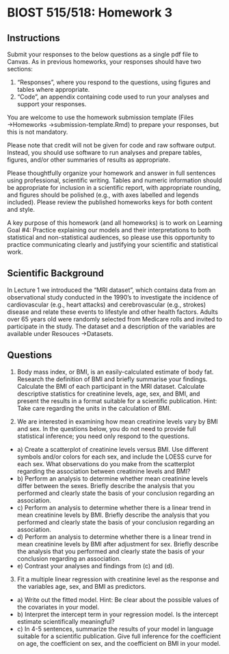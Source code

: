 # BIOST 515/518: Homework 3

## Instructions

Submit your responses to the below questions as a single pdf file to Canvas. As in previous homeworks, your
responses should have two sections:

1. “Responses”, where you respond to the questions, using figures and tables where appropriate.
2. “Code”, an appendix containing code used to run your analyses and support your responses.

You are welcome to use the homework submission template (Files →Homeworks →submission-template.Rmd)
to prepare your responses, but this is not mandatory.

Please note that credit will not be given for code and raw software output. Instead, you should use software
to run analyses and prepare tables, figures, and/or other summaries of results as appropriate.

Please thoughtfully organize your homework and answer in full sentences using professional, scientific writing.
Tables and numeric information should be appropriate for inclusion in a scientific report, with appropriate
rounding, and figures should be polished (e.g., with axes labelled and legends included). Please review the
published homeworks keys for both content and style.

A key purpose of this homework (and all homeworks) is to work on Learning Goal #4: Practice explaining our
models and their interpretations to both statistical and non-statistical audiences, so please use this opportunity
to practice communicating clearly and justifying your scientific and statistical work.

## Scientific Background

In Lecture 1 we introduced the “MRI dataset”, which contains data from an observational study conducted
in the 1990’s to investigate the incidence of cardiovascular (e.g., heart attacks) and cerebrovascular (e.g.,
strokes) disease and relate these events to lifestyle and other health factors. Adults over 65 years old were
randomly selected from Medicare rolls and invited to participate in the study. The dataset and a description
of the variables are available under Resouces →Datasets.

## Questions
1. Body mass index, or BMI, is an easily-calculated estimate of body fat. Research the definition of
BMI and briefly summarise your findings. Calculate the BMI of each participant in the MRI dataset.
Calculate descriptive statistics for creatinine levels, age, sex, and BMI, and present the results in a
format suitable for a scientific publication. Hint: Take care regarding the units in the calculation of
BMI.

2. We are interested in examining how mean creatinine levels vary by BMI and sex. In the questions
below, you do not need to provide full statistical inference; you need only respond to the questions.
- a) Create a scatterplot of creatinine levels versus BMI. Use different symbols and/or colors for
each sex, and include the LOESS curve for each sex. What observations do you make from the
scatterplot regarding the association between creatinine levels and BMI?
- b) Perform an analysis to determine whether mean creatinine levels differ between the sexes. Briefly
describe the analysis that you performed and clearly state the basis of your conclusion regarding
an association.
- c) Perform an analysis to determine whether there is a linear trend in mean creatinine levels by BMI.
Briefly describe the analysis that you performed and clearly state the basis of your conclusion
regarding an association.
- d) Perform an analysis to determine whether there is a linear trend in mean creatinine levels by BMI
after adjustment for sex. Briefly describe the analysis that you performed and clearly state the
basis of your conclusion regarding an association.
- e) Contrast your analyses and findings from (c) and (d).

3. Fit a multiple linear regression with creatinine level as the response and the variables age, sex, and
BMI as predictors.
- a) Write out the fitted model. Hint: Be clear about the possible values of the covariates in your
model.
- b) Interpret the intercept term in your regression model. Is the intercept estimate scientifically
meaningful?
- c) In 4-5 sentences, summarize the results of your model in language suitable for a scientific publication.
Give full inference for the coefficient on age, the coefficient on sex, and the coefficient on BMI in
your model.
